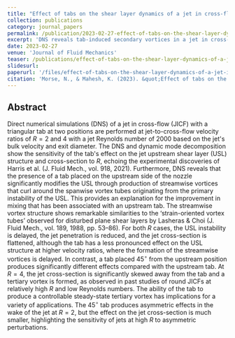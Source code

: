 ```yaml
---
title: "Effect of tabs on the shear layer dynamics of a jet in cross-flow"
collection: publications
category: journal_papers
permalink: /publication/2023-02-27-effect-of-tabs-on-the-shear-layer-dynamics-of-a-jet-in-cross-flow
excerpt: 'DNS reveals tab-induced secondary vortices in a jet in cross-flow.'
date: 2023-02-27
venue: 'Journal of Fluid Mechanics'
teaser: /publications/effect-of-tabs-on-the-shear-layer-dynamics-of-a-jet-in-cross-flow-graph-abs.jpg
slidesurl: 
paperurl: '/files/effect-of-tabs-on-the-shear-layer-dynamics-of-a-jet-in-cross-flow.pdf'
citation: 'Morse, N., & Mahesh, K. (2023). &quot;Effect of tabs on the shear layer dynamics of a jet in cross-flow&quot; <i>Journal of Fluid Mechanics</i>. 958, A6.'
---
```


## Abstract 

Direct numerical simulations (DNS) of a jet in cross-flow (JICF) with a triangular tab at two positions are performed at jet-to-cross-flow velocity ratios of $R = 2$ and $4$ with a jet Reynolds number of $2000$ based on the jet's bulk velocity and exit diameter. The DNS and dynamic mode decomposition show the sensitivity of the tab's effect on the jet upstream shear layer (USL) structure and cross-section to $R$, echoing the experimental discoveries of Harris et al. (J. Fluid Mech., vol. 918, 2021). Furthermore, DNS reveals that the presence of a tab placed on the upstream side of the nozzle significantly modifies the USL through production of streamwise vortices that curl around the spanwise vortex tubes originating from the primary instability of the USL. This provides an explanation for the improvement in mixing that has been associated with an upstream tab. The streamwise vortex structure shows remarkable similarities to the ‘strain-oriented vortex tubes’ observed for disturbed plane shear layers by Lasheras & Choi (J. Fluid Mech., vol. 189, 1988, pp. 53–86). For both $R$ cases, the USL instability is delayed, the jet penetration is reduced, and the jet cross-section is flattened, although the tab has a less pronounced effect on the USL structure at higher velocity ratios, where the formation of the streamwise vortices is delayed. In contrast, a tab placed $45^\circ$ from the upstream position produces significantly different effects compared with the upstream tab. At $R = 4$, the jet cross-section is significantly skewed away from the tab and a tertiary vortex is formed, as observed in past studies of round JICFs at relatively high $R$ and low Reynolds numbers. The ability of the tab to produce a controllable steady-state tertiary vortex has implications for a variety of applications. The $45^\circ$ tab produces asymmetric effects in the wake of the jet at $R=2$, but the effect on the jet cross-section is much smaller, highlighting the sensitivity of jets at high $R$ to asymmetric perturbations.